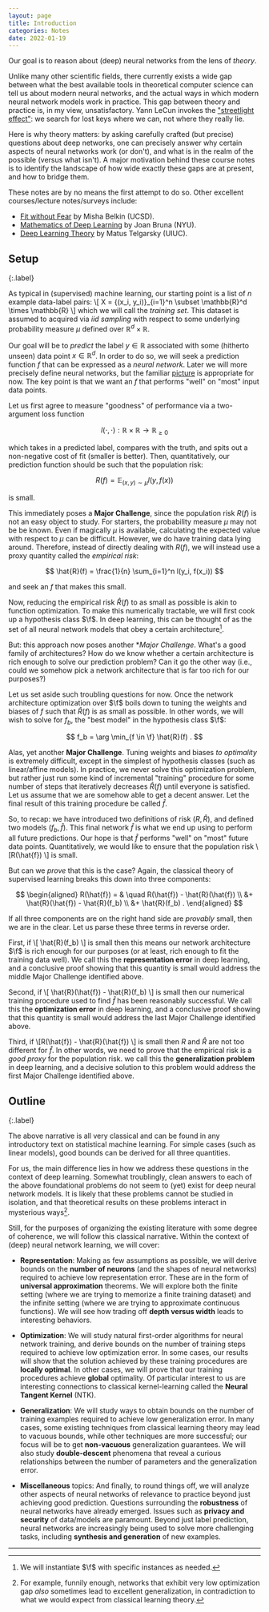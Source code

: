 ```yaml
---
layout: page
title: Introduction
categories: Notes
date: 2022-01-19
---
```



Our goal is to reason about (deep) neural networks from the lens of *theory*.

Unlike many other scientific fields, there currently exists a wide gap between what the best available tools in theoretical computer science can tell us about modern neural networks, and the actual ways in which modern neural network models work in practice. This gap between theory and practice is, in my view, unsatisfactory. Yann LeCun invokes the ["streetlight effect"](https://www.youtube.com/watch?v=gG5NCkMerHU&t=3210s): we search for lost keys where we can, not where they really lie.

Here is why theory matters: by asking carefully crafted (but precise) questions about deep networks, one can precisely answer why certain aspects of neural networks work (or don't), and what is in the realm of the possible (versus what isn't). A major motivation behind these course notes is to identify the landscape of how wide exactly these gaps are at present, and how to bridge them.

These notes are by no means the first attempt to do so. Other excellent courses/lecture notes/surveys include:

* [Fit without Fear](https://arxiv.org/pdf/2105.14368.pdf) by Misha Belkin (UCSD).
* [Mathematics of Deep Learning](https://www.notion.so/Mathematics-of-Deep-Learning-05cd9255f03842489083ec7cbb6338d5) by Joan Bruna (NYU).
* [Deep Learning Theory](https://mjt.cs.illinois.edu/dlt/) by Matus Telgarsky (UIUC).


## Setup
{:.label}

As typical in (supervised) machine learning, our starting point is a list of $n$ example data-label pairs:
\\[ X = \{(x_i, y_i)\}_{i=1}^n \subset \mathbb{R}^d \times \mathbb{R} \\]
which we will call the *training set*. This dataset is assumed to acquired via *iid sampling* with respect to some underlying probability measure $\mu$ defined over $\mathbb{R}^d \times \mathbb{R}$.

Our goal will be to *predict* the label $y \in \mathbb{R}$ associated with some (hitherto unseen) data point $x \in \mathbb{R}^d$. In order to do so, we will seek a prediction function $f$ that can be expressed as a *neural network*. Later we will more precisely define neural networks, but the familiar [picture](https://upload.wikimedia.org/wikipedia/commons/thumb/9/99/Neural_network_example.svg/640px-Neural_network_example.svg.png) is appropriate for now. The key point is that we want an $f$ that performs "well" on "most" input data points.

Let us first agree to measure "goodness" of performance via a two-argument loss function

$$
l(\cdot,\cdot) : \mathbb{R} \times \mathbb{R} \rightarrow \mathbb{R}_{\geq 0}
$$

which takes in a predicted label, compares with the truth, and spits out a non-negative cost of fit (smaller is better). Then, quantitatively, our prediction function should be such that the population risk:

$$
R(f) = \mathbb{E}_{(x,y) \sim \mu} l(y, f(x))
$$

is small.

This immediately poses a **Major Challenge**, since the population risk $R(f)$ is not an easy object to study. For starters, the probability measure $\mu$ may not be be known. Even if magically $\mu$ is available, calculating the expected value with respect to $\mu$ can be difficult. However, we do have training data lying around. Therefore, instead of directly dealing with $R(f)$, we will instead use a proxy quantity called the *empirical risk*:

$$
\hat{R}(f) = \frac{1}{n} \sum_{i=1}^n l(y_i, f(x_i))
$$

and seek an $f$ that makes this small.

<script>
macros["\\f"] = "\\mathscr{F}"
</script>

Now, reducing the empirical risk $\hat{R}(f)$ to as small as possible is akin to function optimization. To make this numerically tractable, we will first cook up a hypothesis class $\f$. In deep learning, this can be thought of as the set of all neural network models that obey a certain architecture[^fn1].

But: this approach now poses another **Major Challenge*. What's a good family of architectures? How do we know whether a certain architecture is rich enough to solve our prediction problem? Can it go the other way (i.e., could we somehow pick a network architecture that is far too rich for our purposes?)

Let us set aside such troubling questions for now. Once the network architecture optimization over $\f$ boils down to tuning the weights and biases of $f$ such that $\hat{R}(f)$ is as small as possible. In other words, we will wish to solve for $f_b$, the "best model" in the hypothesis class $\f$:

$$
f_b = \arg \min_{f \in \f} \hat{R}(f) .
$$  

Alas, yet another **Major Challenge**. Tuning weights and biases *to optimality* is extremely difficult, except in the simplest of hypothesis classes (such as linear/affine models). In practice, we never solve this optimization problem, but rather just run some kind of incremental "training" procedure for some number of steps that iteratively decreases $\hat{R}(f)$ until everyone is satisfied. Let us assume that we are somehow able to get a decent answer. Let the final result of this training procedure be called $\hat{f}$.

So, to recap: we have introduced two definitions of risk ($R, \hat{R}$), and defined two models ($f_b, \hat{f}$). This final network $\hat{f}$ is what we end up using to perform all future predictions. Our hope is that $\hat{f}$ performs "well" on "most" future data points. Quantitatively, we would like to ensure that the population risk
\\[R(\hat{f}) \\]
is small.

But can we *prove* that this is the case? Again, the classical theory of supervised learning breaks this down into three components:

$$
\begin{aligned}
R(\hat{f}) = & \quad R(\hat{f}) - \hat{R}(\hat{f}) \\
          &+ \hat{R}(\hat{f}) - \hat{R}(f_b) \\
          &+ \hat{R}(f_b) .
\end{aligned}
$$

If all three components are on the right hand side are *provably* small, then we are in the clear. Let us parse these three terms in reverse order.

First, if
\\[ \hat{R}(f_b) \\]
is small then this means our network architecture $\f$ is rich enough for our purposes (or at least, rich enough to fit the training data well). We call this the **representation error** in deep learning, and a conclusive proof showing that this quantity is small would address the middle Major Challenge identified above.

Second, if
\\[ \hat{R}(\hat{f}) - \hat{R}(f_b) \\]
is small then our numerical training procedure used to find $\hat{f}$ has been reasonably successful. We call this the **optimization error** in deep learning, and a conclusive proof showing that this quantity is small would address the last Major Challenge identified above.

Third, if
\\[R(\hat{f}) - \hat{R}(\hat{f}) \\]
is small then $R$ and $\hat{R}$ are not too different for $\hat{f}$. In other words, we need to prove that the empirical risk is a *good proxy* for the population risk. we call this the **generalization problem** in deep learning, and a decisive solution to this problem would address the first Major Challenge identified above.

## Outline
{:.label}

The above narrative is all very classical and can be found in any introductory text on statistical machine learning. For simple cases (such as linear models), good bounds can be derived for all three quantities.   

For us, the main difference lies in how we address these questions in the context of deep learning. Somewhat troublingly, clean answers to each of the above foundational problems do not seem to (yet) exist for deep neural network models. It is likely that these problems cannot be studied in isolation, and that theoretical results on these problems interact in mysterious ways[^fn2].

Still, for the purposes of organizing the existing literature with some degree of coherence, we will follow this classical narrative. Within the context of (deep) neural network learning, we will cover:

* **Representation**: Making as few assumptions as possible, we will derive bounds on the **number of neurons** (and the shapes of neural networks) required to achieve low representation error. These are in the form of **universal approximation** theorems. We will explore both the finite setting (where we are trying to memorize a finite training dataset) and the infinite setting (where we are trying to approximate continuous functions). We will see how trading off **depth versus width** leads to interesting behaviors.

* **Optimization**: We will study natural first-order algorithms for neural network training, and derive bounds on the number of training steps required to achieve low optimization error. In some cases, our results will show that the solution achieved by these training procedures are **locally optimal**. In other cases, we will prove that our training procedures achieve **global** optimality. Of particular interest to us are interesting connections to classical kernel-learning called the **Neural Tangent Kernel** (NTK).

* **Generalization**: We will study ways to obtain bounds on the number of training examples required to achieve low generalization error. In many cases, some existing techniques from classical learning theory may lead to vacuous bounds, while other techniques are more successful; our focus will be to get **non-vacuous** generalization guarantees. We will also study **double-descent** phenomena that reveal a curious relationships between the number of parameters and the generalization error.  

* **Miscellaneous** topics:  And finally, to round things off, we will analyze other aspects of neural networks of relevance to practice beyond just achieving good prediction. Questions surrounding the **robustness** of neural networks have already emerged. Issues such as **privacy and security** of data/models are paramount. Beyond just label prediction, neural networks are increasingly being used to solve more challenging tasks, including  **synthesis and generation** of new examples.

---

[^fn1]:
    We will instantiate $\f$ with specific instances as needed.

[^fn2]:
    For example, funnily enough, networks that exhibit very low optimization gap *also* sometimes lead to excellent generalization, in contradiction to what we would expect from classical learning theory.
